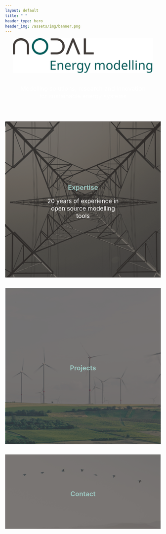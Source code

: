 ```yaml
---
layout: default
title: " "
header_type: hero
header_img: /assets/img/banner.png
---
```


<div style="text-align: center">
  <img src="/assets/img/logo.svg" alt="Nodal-Tools logo" style="max-width: 90%; height: auto;" />
  <br><br>
  <p style="color: white; font-size: clamp(1rem, 2vw, 1.4rem);">Modelling solutions, research and innovation<br>for sustainable energy systems</p>
</div>

<div style="height: 50px;"></div>

<div style="position: relative; text-align: center">
  <a href="/expertise/">
    <img src="/assets/img/background_expertize.png" alt="Expertise" class="link-image" />
    <div style="position: absolute; top: 50%; left: 50%; transform: translate(-50%, -50%); color: white;">
      <h2 style="color: #9bc4beff;">Expertise</h2>
      <p style="font-size: clamp(1rem, 2vw, 1.4rem);">20 years of experience in<br>open source modelling tools</p>
    </div>
  </a>
</div>

<div style="height: 30px;"></div>

<div style="position: relative; text-align: center">
  <a href="/projects/">
    <img src="/assets/img/background_projects.png" alt="Projects" class="link-image" />
    <div style="position: absolute; top: 50%; left: 50%; transform: translate(-50%, -50%); color: white;">
      <h2 style="color: #9bc4beff;">Projects</h2>
    </div>
  </a>
</div>

<div style="height: 30px;"></div>

<div style="position: relative; text-align: center">
  <a href="/contact/">
    <img src="/assets/img/background_contact.png" alt="Contact" class="link-image" />
    <div style="position: absolute; top: 50%; left: 50%; transform: translate(-50%, -50%); color: white;">
      <h2 style="color: #9bc4beff;">Contact</h2>
    </div>
  </a>
</div>
